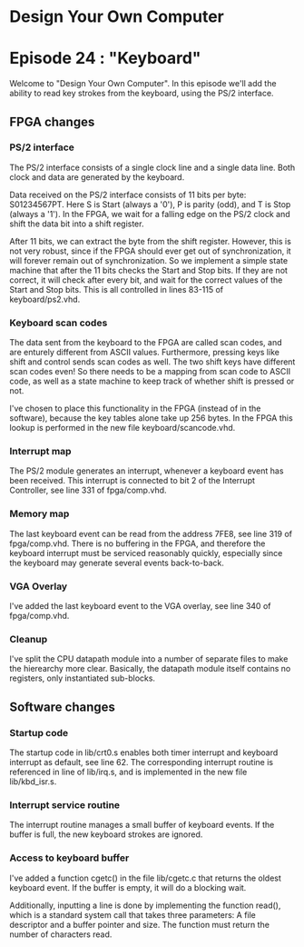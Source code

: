 # Design Your Own Computer
# Episode 24 : "Keyboard"
 
Welcome to "Design Your Own Computer".  In this episode we'll add the ability
to read key strokes from the keyboard, using the PS/2 interface.

## FPGA changes

### PS/2 interface
The PS/2 interface consists of a single clock line and a single data line. Both
clock and data are generated by the keyboard.

Data received on the PS/2 interface consists of 11 bits per byte: S01234567PT.
Here S is Start (always a '0'), P is parity (odd), and T is Stop (always a
'1').  In the FPGA, we wait for a falling edge on the PS/2 clock and shift the
data bit into a shift register.

After 11 bits, we can extract the byte from the shift register.  However, this
is not very robust, since if the FPGA should ever get out of synchronization,
it will forever remain out of synchronization. So we implement a simple state
machine that after the 11 bits checks the Start and Stop bits.  If they are not
correct, it will check after every bit, and wait for the correct values of the
Start and Stop bits. This is all controlled in lines 83-115 of
keyboard/ps2.vhd.

### Keyboard scan codes
The data sent from the keyboard to the FPGA are called scan codes, and are
enturely different from ASCII values. Furthermore, pressing keys like shift and
control sends scan codes as well. The two shift keys have different scan codes
even! So there needs to be a mapping from scan code to ASCII code, as well as a
state machine to keep track of whether shift is pressed or not.

I've chosen to place this functionality in the FPGA (instead of in the software),
because the key tables alone take up 256 bytes. In the FPGA this lookup is
performed in the new file keyboard/scancode.vhd.

### Interrupt map
The PS/2 module generates an interrupt, whenever a keyboard event has been
received. This interrupt is connected to bit 2 of the Interrupt Controller,
see line 331 of fpga/comp.vhd.

### Memory map
The last keyboard event can be read from the address 7FE8, see line 319 of
fpga/comp.vhd.  There is no buffering in the FPGA, and therefore the keyboard
interrupt must be serviced reasonably quickly, especially since the keyboard
may generate several events back-to-back.

### VGA Overlay
I've added the last keyboard event to the VGA overlay, see line 340 of
fpga/comp.vhd.

### Cleanup
I've split the CPU datapath module into a number of separate files to make the
hierearchy more clear. Basically, the datapath module itself contains no
registers, only instantiated sub-blocks.

## Software changes

### Startup code
The startup code in lib/crt0.s enables both timer interrupt and keyboard
interrupt as default, see line 62. The corresponding interrupt routine is
referenced in line of lib/irq.s, and is implemented in the new file
lib/kbd\_isr.s.

### Interrupt service routine
The interrupt routine manages a small buffer of keyboard events. If the buffer
is full, the new keyboard strokes are ignored.

### Access to keyboard buffer
I've added a function cgetc() in the file lib/cgetc.c that
returns the oldest keyboard event. If the buffer is empty, it will do a
blocking wait.

Additionally, inputting a line is done by implementing the function read(),
which is a standard system call that takes three parameters: A file descriptor
and a buffer pointer and size. The function must return the number of
characters read.

